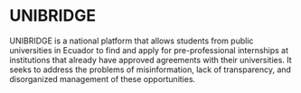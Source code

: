 # UNIBRIDGE
UNIBRIDGE is a national platform that allows students from public universities in Ecuador to find and apply for pre-professional internships at institutions that already have approved agreements with their universities. It seeks to address the problems of misinformation, lack of transparency, and disorganized management of these opportunities.
